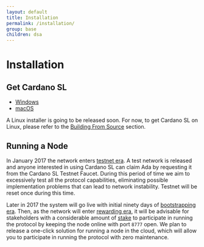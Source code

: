 ```yaml
---
layout: default
title: Installation
permalink: /installation/
group: base
children: dsa
---
```


[//]: # (Reviewed at 60033350e60408fc79f202491e6985b3b47acd90)

# Installation

## Get Cardano SL

 + [Windows](https://github.com/input-output-hk/pos-haskell-prototype/tree/master/installers)
 + [macOS](https://github.com/input-output-hk/pos-haskell-prototype/tree/master/installers)



A Linux installer is going to be released soon. For now, to get Cardano
SL on Linux, please refer to the [Building From
Source](/for-contributors/building-from-source) section.

## Running a Node

In January 2017 the network enters [testnet era](/timeline/testnet/). A
test network is released and anyone interested in using Cardano SL can
claim Ada by requesting it from the Cardano SL Testnet Faucet.
During this period of time we aim to excessively test all the protocol
capabilities, eliminating possible implementation problems that can lead
to network instability. Testnet will be reset once during this
time.

Later in 2017 the system will go live with initial ninety days
of [bootstrapping era](/timeline/bootstrap/). Then, as the network will enter [rewarding
era](/timeline/reward/), it will be advisable for stakeholders
with a considerable amount of [stake](/proof-of-stake/#stake) to
participate in running the protocol by keeping the node online with port
`8777` open. We plan to release a one-click solution for running a node
in the cloud, which will allow you to participate in running the
protocol with zero maintenance.
